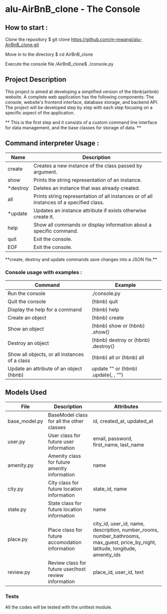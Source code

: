 # alu-AirBnB_clone - The Console


## How to start :

Clone the repository
$ git clone https://github.com/m-mwangi/alu-AirBnB_clone.git

Move in to the directory
$ cd AirBnB_clone

Execute the console file
/AirBnB_clone$ ./console.py

## Project Description

This project is aimed at developing a simplified version of the hbnb(airbnb) website. A complete web application has the following components: The console, website's frontend interface, database storage, and backend API. The project will be developed step by step with each step focusing on a specific aspect of the application.

\*\* This is the first step and it consists of a custom command line interface for data management, and the base classes for storage of data. \*\*

## Command interpreter Usage :

| **Name**  | **Description**                                                                         |
| --------- | --------------------------------------------------------------------------------------- |
| create    | Creates a new instance of the class passed by argument.                                 |
| show      | Prints the string representation of an instance.                                        |
| \*destroy | Deletes an instance that was already created.                                           |
| all       | Prints string representation of all instances or of all instances of a specified class. |
| \*update  | Updates an instance attribute if exists otherwise create it.                            |
| help      | Show all commands or display information about a specific command.                      |
| quit      | Exit the console.                                                                       |
| EOF       | Exit the console.                                                                       |

\*\*create, destroy and update commands save changes into a JSON file.\*\*

### Console usage with examples :

| Command                                       | Example                                                                                                                        |
| --------------------------------------------- | ------------------------------------------------------------------------------------------------------------------------------ |
| Run the console                               | ./console.py                                                                                                                   |
| Quit the console                              | (hbnb) quit                                                                                                                    |
| Display the help for a command                | (hbnb) help <command>                                                                                                          |
| Create an object                              | (hbnb) create <class>                                                                                                          |
| Show an object                                | (hbnb) show <class> <id> or (hbnb) <class>.show(<id>)                                                                          |
| Destroy an object                             | (hbnb) destroy <class> <id> or (hbnb) <class>.destroy(<id>)                                                                    |
| Show all objects, or all instances of a class | (hbnb) all or (hbnb) all <class>                                                                                               |
| Update an attribute of an object (hbnb)       | update <class> <id> <attribute name> "<attribute value>" or (hbnb) <class>.update(<id>, <attribute name>, "<attribute value>") |

## Models Used

| **File**      | **Description**                                      | **Attributes**                                                                                                                   |
| ------------- | ---------------------------------------------------- | -------------------------------------------------------------------------------------------------------------------------------- |
| base_model.py | BaseModel class for all the other classes            | id, created_at, updated_at                                                                                                       |
| user.py       | User class for future user information               | email, password, first_name, last_name                                                                                           |
| amenity.py    | Amenity class for future amenity information         | name                                                                                                                             |
| city.py       | City class for future location information           | state_id, name                                                                                                                   |
| state.py      | State class for future location information          | name                                                                                                                             |
| place.py      | Place class for future accomodation information      | city_id, user_id, name, description, number_rooms, number_bathrooms, max_guest, price_by_night, latitude, longitude, amenity_ids |
| review.py     | Review class for future user/host review information | place_id, user_id, text                                                                                                          |

### Tests

All the codes will be tested with the unittest module.
